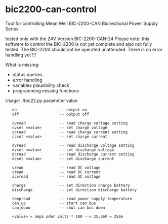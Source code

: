 # bic2200-can-control
Tool for controlling Mean Well BIC-2200-CAN  Bidirectional Power Supply Series

tested only with the 24V Version BIC-2200-CAN-24
Please note:  this software to control the BIC-2200 is not yet complete and also not fully tested. The BIC-2200 should not be operated unattended. There is no error handling yet !!!

What is missing:
- status queries
- error handling
- variables plausibility check
- programming missing functions

Usage: ./bic22.py parameter value
       
       on                   -- output on
       off                  -- output off

       cvread               -- read charge voltage setting
       cvset <value>        -- set charge voltage
       ccread               -- read charge current setting
       ccset <value>        -- set charge current

       dvread               -- read discharge voltage setting
       dvset <value>        -- set discharge voltage
       dcread               -- read discharge current setting
       dcset <value>        -- set discharge current

       vread                -- read DC voltage
       cread                -- read DC current
       acvread              -- read AC voltage

       charge               -- set direction charge battery
       discharge            -- set direction discharge battery

       tempread             -- read power supply temperature
       can_up               -- start can bus
       can_down             -- shut can bus down

       <value> = amps oder volts * 100 --> 25,66V = 2566
         
         
         
